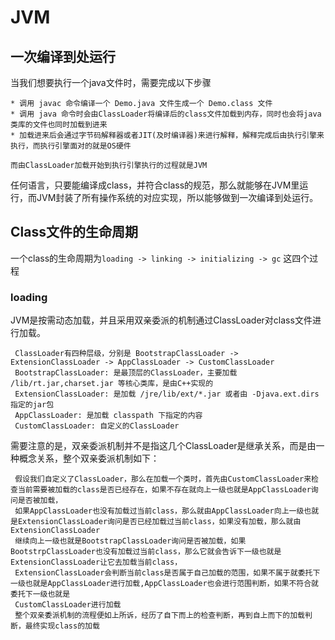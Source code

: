 # JVM

## 一次编译到处运行
当我们想要执行一个java文件时，需要完成以下步骤
````
* 调用 javac 命令编译一个 Demo.java 文件生成一个 Demo.class 文件
* 调用 java 命令时会由ClassLoader将编译后的class文件加载到内存，同时也会将java类库的文件也同时加载到进来
* 加载进来后会通过字节码解释器或者JIT(及时编译器)来进行解释，解释完成后由执行引擎来执行，而执行引擎面对的就是OS硬件

而由ClassLoader加载开始到执行引擎执行的过程就是JVM
````
任何语言，只要能编译成class，并符合class的规范，那么就能够在JVM里运行，而JVM封装了所有操作系统的对应实现，所以能够做到一次编译到处运行。

## Class文件的生命周期
一个class的生命周期为`loading -> linking -> initializing -> gc` 这四个过程

### loading
JVM是按需动态加载，并且采用双亲委派的机制通过ClassLoader对class文件进行加载。
````
 ClassLoader有四种层级，分别是 BootstrapClassLoader -> ExtensionClassLoader -> AppClassLoader -> CustomClassLoader
 BootstrapClassLoader: 是最顶层的ClassLoader，主要加载 /lib/rt.jar,charset.jar 等核心类库，是由C++实现的
 ExtensionClassLoader: 是加载 /jre/lib/ext/*.jar 或者由 -Djava.ext.dirs 指定的jar包
 AppClassLoader: 是加载 classpath 下指定的内容
 CustomClassLoader: 自定义的ClassLoader
````
需要注意的是，双亲委派机制并不是指这几个ClassLoader是继承关系，而是由一种概念关系，整个双亲委派机制如下：
````
 假设我们自定义了ClassLoader，那么在加载一个类时，首先由CustomClassLoader来检查当前需要被加载的class是否已经存在，如果不存在就向上一级也就是AppClassLoader询问是否被加载，
 如果AppClassLoader也没有加载过当前class，那么就由AppClassLoader向上一级也就是ExtensionClassLoader询问是否已经加载过当前class，如果没有加载，那么就由ExtensionClassLoader
 继续向上一级也就是BootstrapClassLoader询问是否被加载，如果BootstrpClassLoader也没有加载过当前class，那么它就会告诉下一级也就是ExtensionClassLoader让它去加载当前class，
 ExtensionClassLoader会判断当前class是否属于自己加载的范围，如果不属于就委托下一级也就是AppClassLoader进行加载,AppClassLoader也会进行范围判断，如果不符合就委托下一级也就是
 CustomClassLoader进行加载
 整个双亲委派机制的流程便如上所诉，经历了自下而上的检查判断，再到自上而下的加载判断，最终实现class的加载
````
